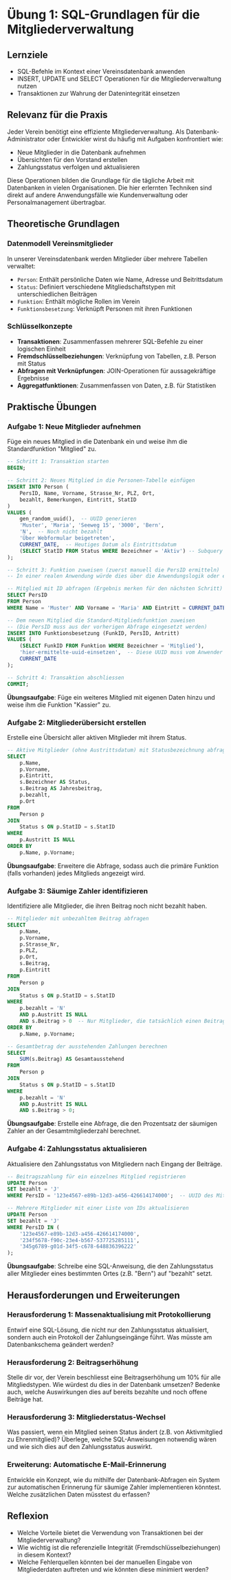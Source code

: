 # Übung 1: SQL-Grundlagen für die Mitgliederverwaltung

## Lernziele
- SQL-Befehle im Kontext einer Vereinsdatenbank anwenden
- INSERT, UPDATE und SELECT Operationen für die Mitgliederverwaltung nutzen
- Transaktionen zur Wahrung der Datenintegrität einsetzen

## Relevanz für die Praxis

Jeder Verein benötigt eine effiziente Mitgliederverwaltung. Als Datenbank-Administrator oder Entwickler wirst du häufig mit Aufgaben konfrontiert wie:
- Neue Mitglieder in die Datenbank aufnehmen
- Übersichten für den Vorstand erstellen
- Zahlungsstatus verfolgen und aktualisieren

Diese Operationen bilden die Grundlage für die tägliche Arbeit mit Datenbanken in vielen Organisationen. Die hier erlernten Techniken sind direkt auf andere Anwendungsfälle wie Kundenverwaltung oder Personalmanagement übertragbar.

## Theoretische Grundlagen

### Datenmodell Vereinsmitglieder
In unserer Vereinsdatenbank werden Mitglieder über mehrere Tabellen verwaltet:
- `Person`: Enthält persönliche Daten wie Name, Adresse und Beitrittsdatum
- `Status`: Definiert verschiedene Mitgliedschaftstypen mit unterschiedlichen Beiträgen
- `Funktion`: Enthält mögliche Rollen im Verein
- `Funktionsbesetzung`: Verknüpft Personen mit ihren Funktionen

### Schlüsselkonzepte
- **Transaktionen**: Zusammenfassen mehrerer SQL-Befehle zu einer logischen Einheit
- **Fremdschlüsselbeziehungen**: Verknüpfung von Tabellen, z.B. Person mit Status
- **Abfragen mit Verknüpfungen**: JOIN-Operationen für aussagekräftige Ergebnisse
- **Aggregatfunktionen**: Zusammenfassen von Daten, z.B. für Statistiken

## Praktische Übungen

### Aufgabe 1: Neue Mitglieder aufnehmen

Füge ein neues Mitglied in die Datenbank ein und weise ihm die Standardfunktion "Mitglied" zu.

```sql
-- Schritt 1: Transaktion starten
BEGIN;

-- Schritt 2: Neues Mitglied in die Personen-Tabelle einfügen
INSERT INTO Person (
    PersID, Name, Vorname, Strasse_Nr, PLZ, Ort, 
    bezahlt, Bemerkungen, Eintritt, StatID
)
VALUES (
    gen_random_uuid(),  -- UUID generieren
    'Muster', 'Maria', 'Seeweg 15', '3000', 'Bern',
    'N',  -- Noch nicht bezahlt
    'Über Webformular beigetreten',
    CURRENT_DATE,  -- Heutiges Datum als Eintrittsdatum
    (SELECT StatID FROM Status WHERE Bezeichner = 'Aktiv') -- Subquery
);

-- Schritt 3: Funktion zuweisen (zuerst manuell die PersID ermitteln)
-- In einer realen Anwendung würde dies über die Anwendungslogik oder einen Trigger erfolgen

-- Mitglied mit ID abfragen (Ergebnis merken für den nächsten Schritt)
SELECT PersID
FROM Person
WHERE Name = 'Muster' AND Vorname = 'Maria' AND Eintritt = CURRENT_DATE;

-- Dem neuen Mitglied die Standard-Mitgliedsfunktion zuweisen
-- (Die PersID muss aus der vorherigen Abfrage eingesetzt werden)
INSERT INTO Funktionsbesetzung (FunkID, PersID, Antritt)
VALUES (
    (SELECT FunkID FROM Funktion WHERE Bezeichner = 'Mitglied'),
    'hier-ermittelte-uuid-einsetzen',  -- Diese UUID muss vom Anwender durch das Ergebnis der vorherigen Abfrage ersetzt werden
    CURRENT_DATE
);

-- Schritt 4: Transaktion abschliessen
COMMIT;
```

**Übungsaufgabe**: Füge ein weiteres Mitglied mit eigenen Daten hinzu und weise ihm die Funktion "Kassier" zu.

### Aufgabe 2: Mitgliederübersicht erstellen

Erstelle eine Übersicht aller aktiven Mitglieder mit ihrem Status.

```sql
-- Aktive Mitglieder (ohne Austrittsdatum) mit Statusbezeichnung abfragen
SELECT 
    p.Name, 
    p.Vorname, 
    p.Eintritt, 
    s.Bezeichner AS Status,
    s.Beitrag AS Jahresbeitrag,
    p.bezahlt,
    p.Ort
FROM 
    Person p
JOIN 
    Status s ON p.StatID = s.StatID
WHERE 
    p.Austritt IS NULL
ORDER BY 
    p.Name, p.Vorname;
```

**Übungsaufgabe**: Erweitere die Abfrage, sodass auch die primäre Funktion (falls vorhanden) jedes Mitglieds angezeigt wird.

### Aufgabe 3: Säumige Zahler identifizieren

Identifiziere alle Mitglieder, die ihren Beitrag noch nicht bezahlt haben.

```sql
-- Mitglieder mit unbezahltem Beitrag abfragen
SELECT 
    p.Name, 
    p.Vorname, 
    p.Strasse_Nr,
    p.PLZ,
    p.Ort, 
    s.Beitrag,
    p.Eintritt
FROM 
    Person p
JOIN 
    Status s ON p.StatID = s.StatID
WHERE 
    p.bezahlt = 'N'
    AND p.Austritt IS NULL
    AND s.Beitrag > 0  -- Nur Mitglieder, die tatsächlich einen Beitrag zahlen müssen
ORDER BY 
    p.Name, p.Vorname;

-- Gesamtbetrag der ausstehenden Zahlungen berechnen
SELECT 
    SUM(s.Beitrag) AS Gesamtausstehend
FROM 
    Person p
JOIN 
    Status s ON p.StatID = s.StatID
WHERE 
    p.bezahlt = 'N'
    AND p.Austritt IS NULL
    AND s.Beitrag > 0;
```

**Übungsaufgabe**: Erstelle eine Abfrage, die den Prozentsatz der säumigen Zahler an der Gesamtmitgliederzahl berechnet.

### Aufgabe 4: Zahlungsstatus aktualisieren

Aktualisiere den Zahlungsstatus von Mitgliedern nach Eingang der Beiträge.

```sql
-- Beitragszahlung für ein einzelnes Mitglied registrieren
UPDATE Person
SET bezahlt = 'J'
WHERE PersID = '123e4567-e89b-12d3-a456-426614174000';  -- UUID des Mitglieds

-- Mehrere Mitglieder mit einer Liste von IDs aktualisieren
UPDATE Person
SET bezahlt = 'J'
WHERE PersID IN (
    '123e4567-e89b-12d3-a456-426614174000',
    '234f5678-f90c-23e4-b567-537725285111',
    '345g6789-g01d-34f5-c678-648836396222'
);
```

**Übungsaufgabe**: Schreibe eine SQL-Anweisung, die den Zahlungsstatus aller Mitglieder eines bestimmten Ortes (z.B. "Bern") auf "bezahlt" setzt.

## Herausforderungen und Erweiterungen

### Herausforderung 1: Massenaktualisiung mit Protokollierung
Entwirf eine SQL-Lösung, die nicht nur den Zahlungsstatus aktualisiert, sondern auch ein Protokoll der Zahlungseingänge führt. Was müsste am Datenbankschema geändert werden?

### Herausforderung 2: Beitragserhöhung
Stelle dir vor, der Verein beschliesst eine Beitragserhöhung um 10% für alle Mitgliedstypen. Wie würdest du dies in der Datenbank umsetzen? Bedenke auch, welche Auswirkungen dies auf bereits bezahlte und noch offene Beiträge hat.

### Herausforderung 3: Mitgliederstatus-Wechsel
Was passiert, wenn ein Mitglied seinen Status ändert (z.B. von Aktivmitglied zu Ehrenmitglied)? Überlege, welche SQL-Anweisungen notwendig wären und wie sich dies auf den Zahlungsstatus auswirkt.

### Erweiterung: Automatische E-Mail-Erinnerung
Entwickle ein Konzept, wie du mithilfe der Datenbank-Abfragen ein System zur automatischen Erinnerung für säumige Zahler implementieren könntest. Welche zusätzlichen Daten müsstest du erfassen?

## Reflexion

- Welche Vorteile bietet die Verwendung von Transaktionen bei der Mitgliederverwaltung?
- Wie wichtig ist die referenzielle Integrität (Fremdschlüsselbeziehungen) in diesem Kontext?
- Welche Fehlerquellen könnten bei der manuellen Eingabe von Mitgliederdaten auftreten und wie könnten diese minimiert werden?
